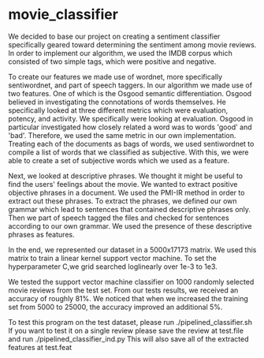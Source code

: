 # movie_classifier

  We decided to base our project on creating a sentiment classifier specifically geared toward determining the sentiment among movie reviews. In order to implement our algorithm, we used the IMDB corpus which consisted of two simple tags, which were positive and negative. 

  To create our features we made use of wordnet, more specifically sentiwordnet, and part of speech  taggers. In our algorithm we made use of two features. One of which is the Osgood semantic differentiation. Osgood believed in investigating the connotations of words themselves. He specifically looked at three different metrics which were evaluation, potency, and activity. We specifically were looking at evaluation. Osgood in particular investigated how closely related a word was to words 'good' and 'bad'. Therefore, we used the same metric in our own implementation. Treating each of the documents as bags of words, we used sentiwordnet to compile a list of words that we classified as subjective. With this, we were  able to create a set of subjective words which we used as a feature.
	
  Next, we looked at descriptive phrases. We thought it might be useful to find the users' feelings about the movie. We wanted to extract positive objective phrases in a document. We used the PMI-IR method in order to extract out these phrases. To extract the phrases, we defined our own grammar which lead to sentences that contained descriptive phrases only. Then we part of speech tagged the files and checked for sentences according to our own grammar. We used the presence of these descriptive phrases as features.

  In the end, we represented our dataset in a 5000x17173 matrix. We used this matrix to train a linear kernel support vector machine. To set the hyperparameter C,we grid searched loglinearly over 1e-3 to 1e3.  

  We tested the support vector machine classifier on 1000 randomly selected movie reviews from the test set. From our tests results, we received an accuracy of roughly 81%. We noticed that when we increased the training set from 5000 to 25000, the accuracy improved an additional 5%.

  To test this program on the test dataset, please run ./pipelined_classifier.sh If you want to test it on a single review please save the review at test.file and run ./pipelined_classifier_ind.py This will also save all of the extracted features at test.feat  

